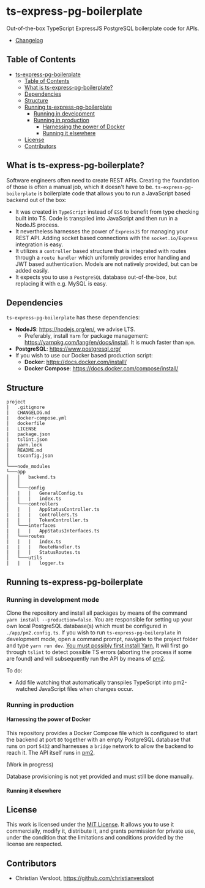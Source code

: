 # ts-express-pg-boilerplate
Out-of-the-box TypeScript ExpressJS PostgreSQL boilerplate code for APIs.

* [Changelog](CHANGELOG.md)

## Table of Contents
- [ts-express-pg-boilerplate](#ts-express-pg-boilerplate)
  * [Table of Contents](#table-of-contents)
  * [What is ts-express-pg-boilerplate?](#what-is-ts-express-pg-boilerplate-)
  * [Dependencies](#dependencies)
  * [Structure](#structure)
  * [Running ts-express-pg-boilerplate](#running-ts-express-pg-boilerplate)
    + [Running in development](#running-in-development)
    + [Running in production](#running-in-production)
      - [Harnessing the power of Docker](#harnessing-the-power-of-docker)
      - [Running it elsewhere](#running-it-elsewhere)
  * [License](#license)
  * [Contributors](#contributors)

## What is ts-express-pg-boilerplate?
Software engineers often need to create REST APIs. Creating the foundation of those is often a manual job, which it doesn't have to be. `ts-express-pg-boilerplate` is boilerplate code that allows you to run a JavaScript based backend out of the box:

* It was created in `TypeScript` instead of `ES6` to benefit from type checking built into TS. Code is transpiled into JavaScript and then run in a NodeJS process.
* It nevertheless harnesses the power of `ExpressJS` for managing your REST API. Adding socket based connections with the `socket.io/Express` integration is easy.
* It utilizes a `controller` based structure that is integrated with routes through a `route handler` which uniformly provides error handling and JWT based authentication. Models are not natively provided, but can be added easily.
* It expects you to use a `PostgreSQL` database out-of-the-box, but replacing it with e.g. MySQL is easy.

## Dependencies
`ts-express-pg-boilerplate` has these dependencies:

* **NodeJS**: https://nodejs.org/en/, we advise LTS.
  * Preferably, install `Yarn` for package management: https://yarnpkg.com/lang/en/docs/install. It is much faster than `npm`.
* **PostgreSQL**: https://www.postgresql.org/
* If you wish to use our Docker based production script:
  * **Docker**: https://docs.docker.com/install/
  * **Docker Compose**: https://docs.docker.com/compose/install/

## Structure
```
project
|   .gitignore
|   CHANGELOG.md
|   docker-compose.yml
|   dockerfile
|   LICENSE
|   package.json
|   tslint.json
|   yarn.lock
│   README.md
│   tsconfig.json
│
└───node_modules
└───app
│   │   backend.ts
│   │
│   └───config
│   |   │   GeneralConfig.ts
|   |   |   index.ts
│   └───controllers
│   |   │   AppStatusController.ts
|   |   |   Controllers.ts
|   |   |   TokenController.ts
│   └───interfaces
|   |   |   AppStatusInterfaces.ts
│   └───routes
|   |   |   index.ts
|   |   |   RouteHandler.ts
|   |   |   StatusRoutes.ts
│   └───utils
|   |   |   logger.ts
```
## Running ts-express-pg-boilerplate
### Running in development mode
Clone the repository and install all packages by means of the command `yarn install --production=false`. You are responsible for setting up your own local PostgreSQL database(s) which must be configured in `./app/pm2.config.ts`.  If you wish to run `ts-express-pg-boilerplate` in development mode, open a command prompt, navigate to the project folder and type `yarn run dev`. [You must possibly first install Yarn.](https://yarnpkg.com/lang/en/docs/install) It will first go through `tslint` to detect possible TS errors (aborting the process if some are found) and will subsequently run the API by means of [pm2](http://pm2.keymetrics.io/docs/usage/environment/).

To do:
* Add file watching that automatically transpiles TypeScript into pm2-watched JavaScript files when changes occur.

### Running in production
#### Harnessing the power of Docker
This repository provides a Docker Compose file which is configured to start the backend at port `80` together with an empty PostgreSQL database that runs on port `5432` and harnesses a `bridge` network to allow the backend to reach it. The API itself runs in [pm2](http://pm2.keymetrics.io/docs/usage/environment/).

(Work in progress)

Database provisioning is not yet provided and must still be done manually.

#### Running it elsewhere

## License
This work is licensed under the [MIT License](./LICENSE). It allows you to use it commercially, modify it, distribute it, and grants permission for private use, under the condition that the limitations and conditions provided by the license are respected.
## Contributors
* Christian Versloot, https://github.com/christianversloot
